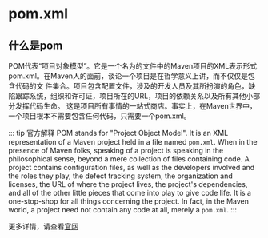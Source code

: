 # pom.xml

## 什么是pom

POM代表“项目对象模型”。它是一个名为的文件中的Maven项目的XML表示形式pom.xml。在Maven人的面前，谈论一个项目是在哲学意义上讲，而不仅仅是包含代码的文
件集合。项目包含配置文件，涉及的开发人员及其所扮演的角色，缺陷跟踪系统，组织和许可证，项目所在的URL，项目的依赖关系以及所有其他小部分发挥代码生命。
这是项目所有事情的一站式商店。事实上，在Maven世界中，一个项目根本不需要包含任何代码，只需要一个pom.xml。

::: tip 官方解释
POM stands for "Project Object Model". It is an XML representation of a Maven project held in a file named ```pom.xml```. When in the
presence of Maven folks, speaking of a project is speaking in the philosophical sense, beyond a mere collection of files containing
code. A project contains configuration files, as well as the developers involved and the roles they play, the defect tracking system,
the organization and licenses, the URL of where the project lives, the project's dependencies, and all of the other little pieces that
come into play to give code life. It is a one-stop-shop for all things concerning the project. In fact, in the Maven world, a project
need not contain any code at all, merely a ```pom.xml```.
:::

更多详情，请查看[官网](http://maven.apache.org/pom.html)
